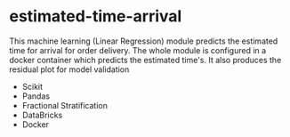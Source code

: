 # estimated-time-arrival
This machine learning (Linear Regression) module predicts the estimated time for arrival for order delivery.
The whole module is configured in a docker container which predicts the estimated time's. It also produces the residual plot for model validation 

* Scikit
* Pandas
* Fractional Stratification
* DataBricks
* Docker
